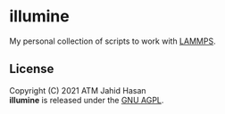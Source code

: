 # illumine
My personal collection of scripts to work with
[LAMMPS](https://github.com/lammps/lammps).

## License
Copyright (C) 2021 ATM Jahid Hasan<br>
**illumine** is released under the [GNU
AGPL](https://www.gnu.org/licenses/agpl-3.0.en.html).

